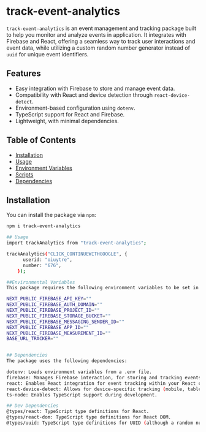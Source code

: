 # track-event-analytics

`track-event-analytics` is an event management and tracking package built to help you monitor and analyze events in  application. It integrates with Firebase and React, offering a seamless way to track user interactions and event data, while utilizing a custom random number generator instead of `uuid` for unique event identifiers.

## Features
- Easy integration with Firebase to store and manage event data.
- Compatibility with React and device detection through `react-device-detect`.
- Environment-based configuration using `dotenv`.
- TypeScript support for React and Firebase.
- Lightweight, with minimal dependencies.
  
## Table of Contents
- [Installation](#installation)
- [Usage](#usage)
- [Environment Variables](#environment-variables)
- [Scripts](#scripts)
- [Dependencies](#dependencies)


## Installation

You can install the package via `npm`:

```bash
npm i track-event-analytics

## Usage
import trackAnalytics from "track-event-analytics";

trackAnalytics("CLICK_CONTINUEWITHGOOGLE", {
      userid: "oiuytre",
      number: "676",
    });

##Environmental Variables
This package requires the following environment variables to be set in a .env file:

NEXT_PUBLIC_FIREBASE_API_KEY=""
NEXT_PUBLIC_FIREBASE_AUTH_DOMAIN=""
NEXT_PUBLIC_FIREBASE_PROJECT_ID=""
NEXT_PUBLIC_FIREBASE_STORAGE_BUCKET=""
NEXT_PUBLIC_FIREBASE_MESSAGING_SENDER_ID=""
NEXT_PUBLIC_FIREBASE_APP_ID=""
NEXT_PUBLIC_FIREBASE_MEASUREMENT_ID=""
BASE_URL_TRACKER=""


## Dependencies
The package uses the following dependencies:

dotenv: Loads environment variables from a .env file.
firebase: Manages Firebase interaction, for storing and tracking events.
react: Enables React integration for event tracking within your React components.
react-device-detect: Allows for device-specific tracking (mobile, tablet, etc.).
ts-node: Enables TypeScript support during development.

## Dev Dependencies
@types/react: TypeScript type definitions for React.
@types/react-dom: TypeScript type definitions for React DOM.
@types/uuid: TypeScript type definitions for UUID (although a random number generator is used instead).
